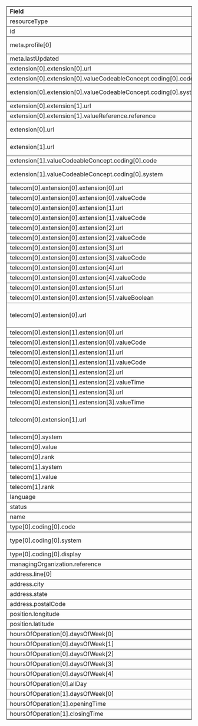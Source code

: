 <table border="1"><tr><td><b>Field</b></td><td><b>Value</b></td></tr>
<tr><td>resourceType</td><td>
"Location"
</td></tr>
<tr><td>id</td><td>
"PharmLoc4"
</td></tr>
<tr><td>meta.profile[0]</td><td>"http://hl7.org/fhir/us/davinci-pdex-plan-net/StructureDefinition/plannet-Location"</td>
<tr><td>meta.lastUpdated</td><td>
"2020-07-07T13:26:22.0314215+00:00"
</td></tr>
<tr><td>extension[0].extension[0].url</td><td>
"acceptingPatients"
</td></tr>
<tr><td>extension[0].extension[0].valueCodeableConcept.coding[0].code</td><td>
#existptonly
</td></tr>
<tr><td>extension[0].extension[0].valueCodeableConcept.coding[0].system</td><td>
"http://hl7.org/fhir/us/davinci-pdex-plan-net/CodeSystem/AcceptingPatientsCS"
</td></tr>
<tr><td>extension[0].extension[1].url</td><td>
"fromNetwork"
</td></tr>
<tr><td>extension[0].extension[1].valueReference.reference</td><td>
"Organization/AcmeofCTStdNet"
</td></tr>
<tr><td>extension[0].url</td><td>
"http://hl7.org/fhir/us/davinci-pdex-plan-net/StructureDefinition/newpatients"
</td></tr>
<tr><td>extension[1].url</td><td>
"http://hl7.org/fhir/us/davinci-pdex-plan-net/StructureDefinition/accessibility"
</td></tr>
<tr><td>extension[1].valueCodeableConcept.coding[0].code</td><td>
#adacomp
</td></tr>
<tr><td>extension[1].valueCodeableConcept.coding[0].system</td><td>
"http://hl7.org/fhir/us/davinci-pdex-plan-net/CodeSystem/AccessibilityCS"
</td></tr>
<tr><td>telecom[0].extension[0].extension[0].url</td><td>
"daysOfWeek"
</td></tr>
<tr><td>telecom[0].extension[0].extension[0].valueCode</td><td>
"mon"
</td></tr>
<tr><td>telecom[0].extension[0].extension[1].url</td><td>
"daysOfWeek"
</td></tr>
<tr><td>telecom[0].extension[0].extension[1].valueCode</td><td>
"tue"
</td></tr>
<tr><td>telecom[0].extension[0].extension[2].url</td><td>
"daysOfWeek"
</td></tr>
<tr><td>telecom[0].extension[0].extension[2].valueCode</td><td>
"wed"
</td></tr>
<tr><td>telecom[0].extension[0].extension[3].url</td><td>
"daysOfWeek"
</td></tr>
<tr><td>telecom[0].extension[0].extension[3].valueCode</td><td>
"thu"
</td></tr>
<tr><td>telecom[0].extension[0].extension[4].url</td><td>
"daysOfWeek"
</td></tr>
<tr><td>telecom[0].extension[0].extension[4].valueCode</td><td>
"fri"
</td></tr>
<tr><td>telecom[0].extension[0].extension[5].url</td><td>
"allDay"
</td></tr>
<tr><td>telecom[0].extension[0].extension[5].valueBoolean</td><td>
"true"
</td></tr>
<tr><td>telecom[0].extension[0].url</td><td>
"http://hl7.org/fhir/us/davinci-pdex-plan-net/StructureDefinition/contactpoint-availabletime"
</td></tr>
<tr><td>telecom[0].extension[1].extension[0].url</td><td>
"daysOfWeek"
</td></tr>
<tr><td>telecom[0].extension[1].extension[0].valueCode</td><td>
"sat"
</td></tr>
<tr><td>telecom[0].extension[1].extension[1].url</td><td>
"daysOfWeek"
</td></tr>
<tr><td>telecom[0].extension[1].extension[1].valueCode</td><td>
"sun"
</td></tr>
<tr><td>telecom[0].extension[1].extension[2].url</td><td>
"availableStartTime"
</td></tr>
<tr><td>telecom[0].extension[1].extension[2].valueTime</td><td>
"08:00:00"
</td></tr>
<tr><td>telecom[0].extension[1].extension[3].url</td><td>
"availableEndTime"
</td></tr>
<tr><td>telecom[0].extension[1].extension[3].valueTime</td><td>
"17:00:00"
</td></tr>
<tr><td>telecom[0].extension[1].url</td><td>
"http://hl7.org/fhir/us/davinci-pdex-plan-net/StructureDefinition/contactpoint-availabletime"
</td></tr>
<tr><td>telecom[0].system</td><td>
"phone"
</td></tr>
<tr><td>telecom[0].value</td><td>
(222)-333-4444
</td></tr>
<tr><td>telecom[0].rank</td><td>
"2"
</td></tr>
<tr><td>telecom[1].system</td><td>
"url"
</td></tr>
<tr><td>telecom[1].value</td><td>
https://www.orga.com
</td></tr>
<tr><td>telecom[1].rank</td><td>
"1"
</td></tr>
<tr><td>language</td><td>
"en-US"
</td></tr>
<tr><td>status</td><td>
"active"
</td></tr>
<tr><td>name</td><td>
"OrgA MA Location 2"
</td></tr>
<tr><td>type[0].coding[0].code</td><td>
#OUTPHARM
</td></tr>
<tr><td>type[0].coding[0].system</td><td>
"http://terminology.hl7.org/CodeSystem/v3-RoleCode"
</td></tr>
<tr><td>type[0].coding[0].display</td><td>
"outpatient pharmacy"
</td></tr>
<tr><td>managingOrganization.reference</td><td>
"Organization/BigBox"
</td></tr>
<tr><td>address.line[0]</td><td>"345 Main Street"</td>
<tr><td>address.city</td><td>
"Nowheresville"
</td></tr>
<tr><td>address.state</td><td>
"CT"
</td></tr>
<tr><td>address.postalCode</td><td>
"00014-1234"
</td></tr>
<tr><td>position.longitude</td><td>
"5"
</td></tr>
<tr><td>position.latitude</td><td>
"16"
</td></tr>
<tr><td>hoursOfOperation[0].daysOfWeek[0]</td><td>"mon"</td>
<tr><td>hoursOfOperation[0].daysOfWeek[1]</td><td>"tue"</td>
<tr><td>hoursOfOperation[0].daysOfWeek[2]</td><td>"wed"</td>
<tr><td>hoursOfOperation[0].daysOfWeek[3]</td><td>"thu"</td>
<tr><td>hoursOfOperation[0].daysOfWeek[4]</td><td>"fri"</td>
<tr><td>hoursOfOperation[0].allDay</td><td>
"true"
</td></tr>
<tr><td>hoursOfOperation[1].daysOfWeek[0]</td><td>"sat"</td>
<tr><td>hoursOfOperation[1].openingTime</td><td>
"08:00:00"
</td></tr>
<tr><td>hoursOfOperation[1].closingTime</td><td>
"17:00:00"
</td></tr>
</table>
